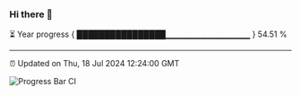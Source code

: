 ### Hi there 👋

⏳ Year progress { ████████████████▁▁▁▁▁▁▁▁▁▁▁▁▁▁ } 54.51 %

---

⏰ Updated on Thu, 18 Jul 2024 12:24:00 GMT

![Progress Bar CI](https://github.com/liununu/liununu/workflows/Progress%20Bar%20CI/badge.svg)

